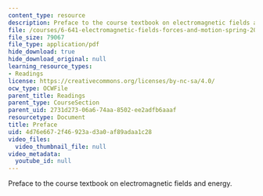 ```yaml
---
content_type: resource
description: Preface to the course textbook on electromagnetic fields and energy.
file: /courses/6-641-electromagnetic-fields-forces-and-motion-spring-2005/4d76e6672f46923ad3a0af89adaa1c28_preface.pdf
file_size: 79067
file_type: application/pdf
hide_download: true
hide_download_original: null
learning_resource_types:
- Readings
license: https://creativecommons.org/licenses/by-nc-sa/4.0/
ocw_type: OCWFile
parent_title: Readings
parent_type: CourseSection
parent_uid: 2731d273-06a6-74aa-8502-ee2adfb6aaaf
resourcetype: Document
title: Preface
uid: 4d76e667-2f46-923a-d3a0-af89adaa1c28
video_files:
  video_thumbnail_file: null
video_metadata:
  youtube_id: null
---
```

Preface to the course textbook on electromagnetic fields and energy.